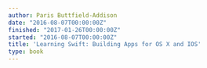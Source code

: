 ```yaml
---
author: Paris Buttfield-Addison
date: "2016-08-07T00:00:00Z"
finished: "2017-01-26T00:00:00Z"
started: "2016-08-07T00:00:00Z"
title: 'Learning Swift: Building Apps for OS X and IOS'
type: book
---
```

